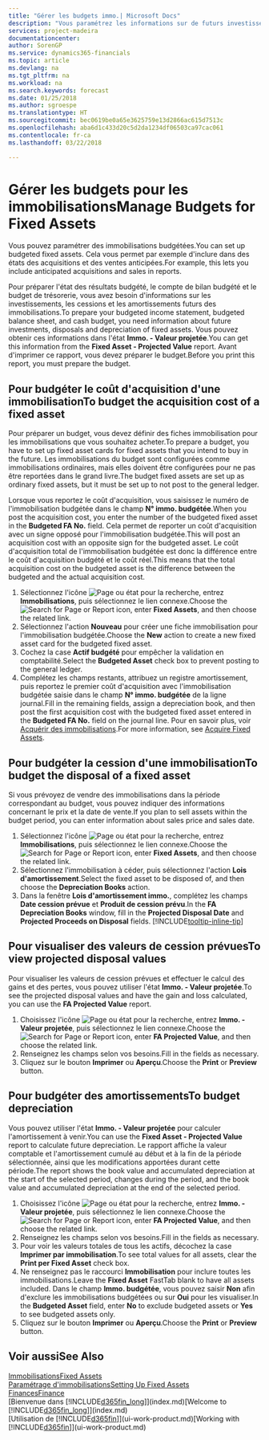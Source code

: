 ```yaml
---
title: "Gérer les budgets immo.| Microsoft Docs"
description: "Vous paramétrez les informations sur de futurs investissements, cessions, et amortissements d'immobilisations pour préparer les budgets et les prévisions."
services: project-madeira
documentationcenter: 
author: SorenGP
ms.service: dynamics365-financials
ms.topic: article
ms.devlang: na
ms.tgt_pltfrm: na
ms.workload: na
ms.search.keywords: forecast
ms.date: 01/25/2018
ms.author: sgroespe
ms.translationtype: HT
ms.sourcegitcommit: bec0619be0a65e3625759e13d2866ac615d7513c
ms.openlocfilehash: aba6d1c433d20c5d2da1234df06503ca97cac061
ms.contentlocale: fr-ca
ms.lasthandoff: 03/22/2018

---
```

# <a name="manage-budgets-for-fixed-assets"></a><span data-ttu-id="8f060-103">Gérer les budgets pour les immobilisations</span><span class="sxs-lookup"><span data-stu-id="8f060-103">Manage Budgets for Fixed Assets</span></span>
<span data-ttu-id="8f060-104">Vous pouvez paramétrer des immobilisations budgétées.</span><span class="sxs-lookup"><span data-stu-id="8f060-104">You can set up budgeted fixed assets.</span></span> <span data-ttu-id="8f060-105">Cela vous permet par exemple d'inclure dans des états des acquisitions et des ventes anticipées.</span><span class="sxs-lookup"><span data-stu-id="8f060-105">For example, this lets you include anticipated acquisitions and sales in reports.</span></span>  

<span data-ttu-id="8f060-106">Pour préparer l'état des résultats budgété, le compte de bilan budgété et le budget de trésorerie, vous avez besoin d'informations sur les investissements, les cessions et les amortissements futurs des immobilisations.</span><span class="sxs-lookup"><span data-stu-id="8f060-106">To prepare your budgeted income statement, budgeted balance sheet, and cash budget, you need information about future investments, disposals and depreciation of fixed assets.</span></span> <span data-ttu-id="8f060-107">Vous pouvez obtenir ces informations dans l'état **Immo. - Valeur projetée**.</span><span class="sxs-lookup"><span data-stu-id="8f060-107">You can get this information from the **Fixed Asset - Projected Value** report.</span></span> <span data-ttu-id="8f060-108">Avant d'imprimer ce rapport, vous devez préparer le budget.</span><span class="sxs-lookup"><span data-stu-id="8f060-108">Before you print this report, you must prepare the budget.</span></span>  

## <a name="to-budget-the-acquisition-cost-of-a-fixed-asset"></a><span data-ttu-id="8f060-109">Pour budgéter le coût d'acquisition d'une immobilisation</span><span class="sxs-lookup"><span data-stu-id="8f060-109">To budget the acquisition cost of a fixed asset</span></span>
<span data-ttu-id="8f060-110">Pour préparer un budget, vous devez définir des fiches immobilisation pour les immobilisations que vous souhaitez acheter.</span><span class="sxs-lookup"><span data-stu-id="8f060-110">To prepare a budget, you have to set up fixed asset cards for fixed assets that you intend to buy in the future.</span></span> <span data-ttu-id="8f060-111">Les immobilisations du budget sont configurées comme immobilisations ordinaires, mais elles doivent être configurées pour ne pas être reportées dans le grand livre.</span><span class="sxs-lookup"><span data-stu-id="8f060-111">The budget fixed assets are set up as ordinary fixed assets, but it must be set up to not post to the general ledger.</span></span>

<span data-ttu-id="8f060-112">Lorsque vous reportez le coût d'acquisition, vous saisissez le numéro de l'immobilisation budgétée dans le champ **N° immo. budgétée**.</span><span class="sxs-lookup"><span data-stu-id="8f060-112">When you post the acquisition cost, you enter the number of the budgeted fixed asset in the **Budgeted FA No.** field.</span></span> <span data-ttu-id="8f060-113">Cela permet de reporter un coût d'acquisition avec un signe opposé pour l'immobilisation budgétée.</span><span class="sxs-lookup"><span data-stu-id="8f060-113">This will post an acquisition cost with an opposite sign for the budgeted asset.</span></span> <span data-ttu-id="8f060-114">Le coût d'acquisition total de l'immobilisation budgétée est donc la différence entre le coût d'acquisition budgété et le coût réel.</span><span class="sxs-lookup"><span data-stu-id="8f060-114">This means that the total acquisition cost on the budgeted asset is the difference between the budgeted and the actual acquisition cost.</span></span>

1. <span data-ttu-id="8f060-115">Sélectionnez l'icône ![Page ou état pour la recherche](media/ui-search/search_small.png "Page ou état pour la recherche"), entrez **Immobilisations**, puis sélectionnez le lien connexe.</span><span class="sxs-lookup"><span data-stu-id="8f060-115">Choose the ![Search for Page or Report](media/ui-search/search_small.png "Search for Page or Report icon") icon, enter **Fixed Assets**, and then choose the related link.</span></span>
2. <span data-ttu-id="8f060-116">Sélectionnez l'action **Nouveau** pour créer une fiche immobilisation pour l'immobilisation budgétée.</span><span class="sxs-lookup"><span data-stu-id="8f060-116">Choose the **New** action to create a new fixed asset card for the budgeted fixed asset.</span></span>
3. <span data-ttu-id="8f060-117">Cochez la case **Actif budgété** pour empêcher la validation en comptabilité.</span><span class="sxs-lookup"><span data-stu-id="8f060-117">Select the **Budgeted Asset** check box to prevent posting to the general ledger.</span></span>
4. <span data-ttu-id="8f060-118">Complétez les champs restants, attribuez un registre amortissement, puis reportez le premier coût d'acquisition avec l'immobilisation budgétée saisie dans le champ **N° immo. budgétée** de la ligne journal.</span><span class="sxs-lookup"><span data-stu-id="8f060-118">Fill in the remaining fields, assign a depreciation book, and then post the first acquisition cost with the budgeted fixed asset entered in the **Budgeted FA No.** field on the journal line.</span></span> <span data-ttu-id="8f060-119">Pour en savoir plus, voir [Acquérir des immobilisations](fa-how-acquire.md).</span><span class="sxs-lookup"><span data-stu-id="8f060-119">For more information, see [Acquire Fixed Assets](fa-how-acquire.md).</span></span>

## <a name="to-budget-the-disposal-of-a-fixed-asset"></a><span data-ttu-id="8f060-120">Pour budgéter la cession d'une immobilisation</span><span class="sxs-lookup"><span data-stu-id="8f060-120">To budget the disposal of a fixed asset</span></span>
<span data-ttu-id="8f060-121">Si vous prévoyez de vendre des immobilisations dans la période correspondant au budget, vous pouvez indiquer des informations concernant le prix et la date de vente.</span><span class="sxs-lookup"><span data-stu-id="8f060-121">If you plan to sell assets within the budget period, you can enter information about sales price and sales date.</span></span>

1. <span data-ttu-id="8f060-122">Sélectionnez l'icône ![Page ou état pour la recherche](media/ui-search/search_small.png "Page ou état pour la recherche"), entrez **Immobilisations**, puis sélectionnez le lien connexe.</span><span class="sxs-lookup"><span data-stu-id="8f060-122">Choose the ![Search for Page or Report](media/ui-search/search_small.png "Search for Page or Report icon") icon, enter **Fixed Assets**, and then choose the related link.</span></span>
2. <span data-ttu-id="8f060-123">Sélectionnez l'immobilisation à céder, puis sélectionnez l'action **Lois d'amortissement**.</span><span class="sxs-lookup"><span data-stu-id="8f060-123">Select the fixed asset to be disposed of, and then choose the **Depreciation Books** action.</span></span>
3. <span data-ttu-id="8f060-124">Dans la fenêtre **Lois d'amortissement immo.**, complétez les champs **Date cession prévue** et **Produit de cession prévu**.</span><span class="sxs-lookup"><span data-stu-id="8f060-124">In the **FA Depreciation Books** window, fill in the **Projected Disposal Date** and **Projected Proceeds on Disposal** fields.</span></span> [!INCLUDE[tooltip-inline-tip](includes/tooltip-inline-tip_md.md)]

## <a name="to-view-projected-disposal-values"></a><span data-ttu-id="8f060-125">Pour visualiser des valeurs de cession prévues</span><span class="sxs-lookup"><span data-stu-id="8f060-125">To view projected disposal values</span></span>
<span data-ttu-id="8f060-126">Pour visualiser les valeurs de cession prévues et effectuer le calcul des gains et des pertes, vous pouvez utiliser l'état **Immo. - Valeur projetée**.</span><span class="sxs-lookup"><span data-stu-id="8f060-126">To see the projected disposal values and have the gain and loss calculated, you can use the **FA Projected Value** report.</span></span>

1. <span data-ttu-id="8f060-127">Choisissez l'icône ![Page ou état pour la recherche](media/ui-search/search_small.png "icône Page ou état pour la recherche"), entrez **Immo. - Valeur projetée**, puis sélectionnez le lien connexe.</span><span class="sxs-lookup"><span data-stu-id="8f060-127">Choose the ![Search for Page or Report](media/ui-search/search_small.png "Search for Page or Report icon") icon, enter **FA Projected Value**, and then choose the related link.</span></span>
2. <span data-ttu-id="8f060-128">Renseignez les champs selon vos besoins.</span><span class="sxs-lookup"><span data-stu-id="8f060-128">Fill in the fields as necessary.</span></span>
3. <span data-ttu-id="8f060-129">Cliquez sur le bouton **Imprimer** ou **Aperçu**.</span><span class="sxs-lookup"><span data-stu-id="8f060-129">Choose the **Print** or **Preview** button.</span></span>

## <a name="to-budget-depreciation"></a><span data-ttu-id="8f060-130">Pour budgéter des amortissements</span><span class="sxs-lookup"><span data-stu-id="8f060-130">To budget depreciation</span></span>
<span data-ttu-id="8f060-131">Vous pouvez utiliser l'état **Immo. - Valeur projetée** pour calculer l'amortissement à venir.</span><span class="sxs-lookup"><span data-stu-id="8f060-131">You can use the **Fixed Asset - Projected Value** report to calculate future depreciation.</span></span> <span data-ttu-id="8f060-132">Le rapport affiche la valeur comptable et l'amortissement cumulé au début et à la fin de la période sélectionnée, ainsi que les modifications apportées durant cette période.</span><span class="sxs-lookup"><span data-stu-id="8f060-132">The report shows the book value and accumulated depreciation at the start of the selected period, changes during the period, and the book value and accumulated depreciation at the end of the selected period.</span></span>

1. <span data-ttu-id="8f060-133">Choisissez l'icône ![Page ou état pour la recherche](media/ui-search/search_small.png "icône Page ou état pour la recherche"), entrez **Immo. - Valeur projetée**, puis sélectionnez le lien connexe.</span><span class="sxs-lookup"><span data-stu-id="8f060-133">Choose the ![Search for Page or Report](media/ui-search/search_small.png "Search for Page or Report icon") icon, enter **FA Projected Value**, and then choose the related link.</span></span>
2. <span data-ttu-id="8f060-134">Renseignez les champs selon vos besoins.</span><span class="sxs-lookup"><span data-stu-id="8f060-134">Fill in the fields as necessary.</span></span>
3. <span data-ttu-id="8f060-135">Pour voir les valeurs totales de tous les actifs, décochez la case **Imprimer par immobilisation**.</span><span class="sxs-lookup"><span data-stu-id="8f060-135">To see total values for all assets, clear the **Print per Fixed Asset** check box.</span></span>
4. <span data-ttu-id="8f060-136">Ne renseignez pas le raccourci **Immobilisation** pour inclure toutes les immobilisations.</span><span class="sxs-lookup"><span data-stu-id="8f060-136">Leave the **Fixed Asset** FastTab blank to have all assets included.</span></span> <span data-ttu-id="8f060-137">Dans le champ **Immo. budgétée**, vous pouvez saisir **Non** afin d'exclure les immobilisations budgétées ou sur **Oui** pour les visualiser.</span><span class="sxs-lookup"><span data-stu-id="8f060-137">In the **Budgeted Asset** field, enter **No** to exclude budgeted assets or **Yes** to see budgeted assets only.</span></span>
5. <span data-ttu-id="8f060-138">Cliquez sur le bouton **Imprimer** ou **Aperçu**.</span><span class="sxs-lookup"><span data-stu-id="8f060-138">Choose the **Print** or **Preview** button.</span></span>

## <a name="see-also"></a><span data-ttu-id="8f060-139">Voir aussi</span><span class="sxs-lookup"><span data-stu-id="8f060-139">See Also</span></span>
[<span data-ttu-id="8f060-140">Immobilisations</span><span class="sxs-lookup"><span data-stu-id="8f060-140">Fixed Assets</span></span>](fa-manage.md)  
[<span data-ttu-id="8f060-141">Paramétrage d'immobilisations</span><span class="sxs-lookup"><span data-stu-id="8f060-141">Setting Up Fixed Assets</span></span>](fa-setup.md)  
[<span data-ttu-id="8f060-142">Finances</span><span class="sxs-lookup"><span data-stu-id="8f060-142">Finance</span></span>](finance.md)  
<span data-ttu-id="8f060-143">[Bienvenue dans [!INCLUDE[d365fin_long](includes/d365fin_long_md.md)]](index.md)</span><span class="sxs-lookup"><span data-stu-id="8f060-143">[Welcome to [!INCLUDE[d365fin_long](includes/d365fin_long_md.md)]](index.md)</span></span>  
<span data-ttu-id="8f060-144">[Utilisation de [!INCLUDE[d365fin](includes/d365fin_md.md)]](ui-work-product.md)</span><span class="sxs-lookup"><span data-stu-id="8f060-144">[Working with [!INCLUDE[d365fin](includes/d365fin_md.md)]](ui-work-product.md)</span></span>

